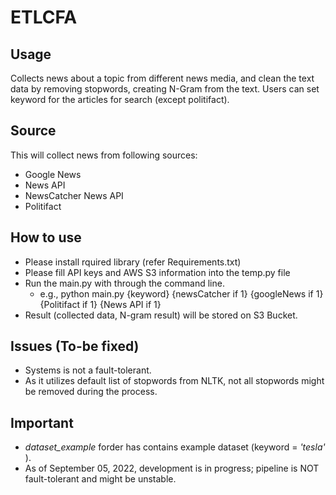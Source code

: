 # ETLCFA

## Usage
Collects news about a topic from different news media, and clean the text data by removing stopwords, creating N-Gram from the text.
Users can set keyword for the articles for search (except politifact).

## Source
This will collect news from following sources:
  - Google News
  - News API
  - NewsCatcher News API
  - Politifact

## How to use
- Please install rquired library (refer Requirements.txt)
- Please fill API keys and AWS S3 information into the temp.py file
- Run the main.py with through the command line.
  - e.g., python main.py {keyword} {newsCatcher if 1} {googleNews if 1} {Politifact if 1} {News API if 1}
- Result (collected data, N-gram result) will be stored on S3 Bucket.

## Issues (To-be fixed)
- Systems is not a fault-tolerant.
- As it utilizes default list of stopwords from NLTK, not all stopwords might be removed during the process.

## Important
- <i> dataset_example </i> forder has contains example dataset (keyword = <i> 'tesla' </i>).
- As of September 05, 2022, development is in progress; pipeline is NOT fault-tolerant and might be unstable.
